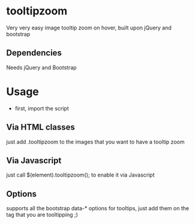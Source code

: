# tooltipzoom
Very very easy image tooltip zoom on hover, built upon jQuery and bootstrap

## Dependencies
Needs jQuery and Bootstrap

# Usage
- first, import the script

## Via HTML classes
just add .tooltipzoom to the images that you want to have a tooltip zoom

## Via Javascript
just call $(element).tooltipzoom(); to enable it via Javascript

## Options
supports all the bootstrap data-* options for tooltips, just add them on the <img> tag that you are tooltipping ;)
